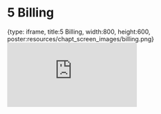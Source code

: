 # 5 Billing
 
{type: iframe, title:5 Billing, width:800, height:600, poster:resources/chapt_screen_images/billing.png}
![](https://hutchdatascience.org/AnVIL_Demos/no_toc/billing.html)
 

 
